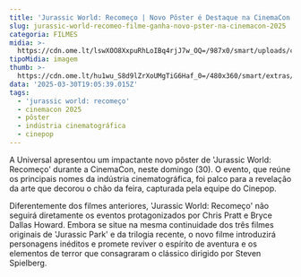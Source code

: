 ```yaml
---
title: 'Jurassic World: Recomeço | Novo Pôster é Destaque na CinemaCon 2025'
slug: jurassic-world-recomeo-filme-ganha-novo-pster-na-cinemacon-2025
categoria: FILMES
midia: >-
  https://cdn.ome.lt/lswXOO8XxpuRhLoIBq4rjJ7w_OQ=/987x0/smart/uploads/conteudo/fotos/jurassicworld_zOCTDKr.jpg
tipoMidia: imagem
thumb: >-
  https://cdn.ome.lt/hu1wu_S8d9lZrXoUMgTiG6Haf_0=/480x360/smart/extras/conteudos/jurassicworld_4JvK3KJ.jpg
data: '2025-03-30T19:05:39.015Z'
tags:
  - 'jurassic world: recomeço'
  - cinemacon 2025
  - pôster
  - indústria cinematográfica
  - cinepop
---
```


A Universal apresentou um impactante novo pôster de 'Jurassic World: Recomeço' durante a CinemaCon, neste domingo (30). O evento, que reúne os principais nomes da indústria cinematográfica, foi palco para a revelação da arte que decorou o chão da feira, capturada pela equipe do Cinepop.

Diferentemente dos filmes anteriores, 'Jurassic World: Recomeço' não seguirá diretamente os eventos protagonizados por Chris Pratt e Bryce Dallas Howard. Embora se situe na mesma continuidade dos três filmes originais de 'Jurassic Park' e da trilogia recente, o novo filme introduzirá personagens inéditos e promete reviver o espírito de aventura e os elementos de terror que consagraram o clássico dirigido por Steven Spielberg.
